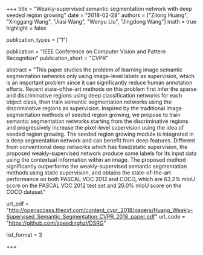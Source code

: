 +++
title = "Weakly-supervised semantic segmentation network with deep seeded region growing"
date = "2018-02-28"
authors = ["Zilong Huang", "Xinggang Wang", "Jiasi Wang", "Wenyu Liu", "Jingdong Wang"]
math = true
highlight = false

publication_types = ["1"]

publication = "IEEE Conference on Computer Vision and Pattern Recognition"
publication_short = "CVPR"

abstract = "This paper studies the problem of learning image semantic segmentation networks only using image-level labels as supervision, which is an important problem since it can significantly reduce human annotation efforts. Recent state-ofthe-art methods on this problem first infer the sparse and discriminative regions using deep classification networks for each object class, then train semantic segmentation networks using the discriminative regions as supervision. Inspired by the traditional image segmentation methods of seeded region growing, we propose to train semantic segmentation networks starting from the discriminative regions and progressively increase the pixel-level supervision using the idea of seeded region growing. The seeded region growing module is integrated in a deep segmentation network and can benefit from deep features. Different from conventional deep networks which has fixed/static supervision, the proposed weakly-supervised network produce some labels for its input data using the contextual information within an image. The proposed method significantly outperforms the weakly-supervised semantic segmentation methods using static supervision, and obtains the state-of-the-art performance on both PASCAL VOC 2012 and COCO, which are 63.2% mIoU score on the PASCAL VOC 2012 test set and 26.0% mIoU score on the COCO dataset."

url_pdf = "http://openaccess.thecvf.com/content_cvpr_2018/papers/Huang_Weakly-Supervised_Semantic_Segmentation_CVPR_2018_paper.pdf"
url_code = "https://github.com/speedinghzl/DSRG"

list_format = 3

+++
